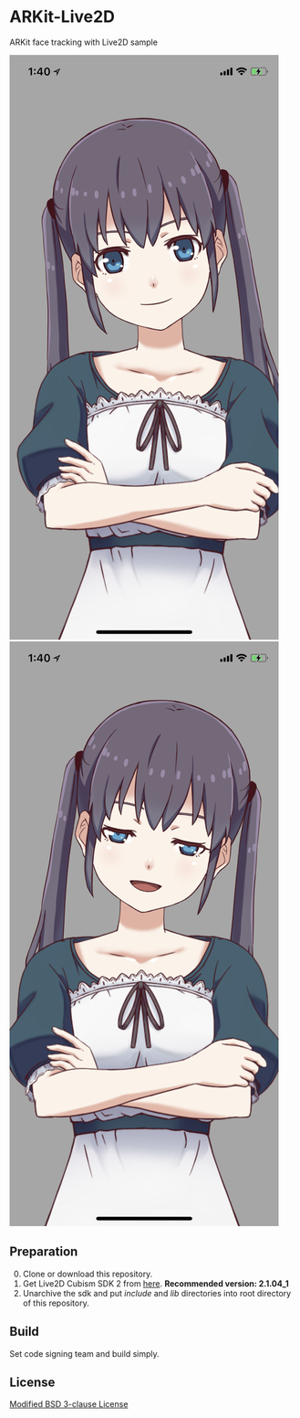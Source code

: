 #  ARKit-Live2D
ARKit face tracking with Live2D sample

![screenshot-1.png](docs/screenshot-1.png)
![screenshot-2.png](docs/screenshot-2.png)

## Preparation

0. Clone or download this repository.
1. Get Live2D Cubism SDK 2 from [here](http://sites.cybernoids.jp/cubism-sdk2/opengl2-1). **Recommended version: 2.1.04_1**
2. Unarchive the sdk and put *include* and *lib* directories into root directory of this repository.

## Build

Set code signing team and build simply.

## License

[Modified BSD 3-clause License](LICENSE)

